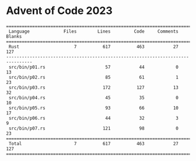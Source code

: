 # Advent of Code 2023

    ================================================================================
     Language             Files        Lines         Code     Comments       Blanks
    ================================================================================
     Rust                     7          617          463           27          127
    --------------------------------------------------------------------------------
     src/bin/p01.rs                       57           44            0           13
     src/bin/p02.rs                       85           61            1           23
     src/bin/p03.rs                      172          127           13           32
     src/bin/p04.rs                       45           35            0           10
     src/bin/p05.rs                       93           66           10           17
     src/bin/p06.rs                       44           32            3            9
     src/bin/p07.rs                      121           98            0           23
    ================================================================================
     Total                    7          617          463           27          127
    ================================================================================
